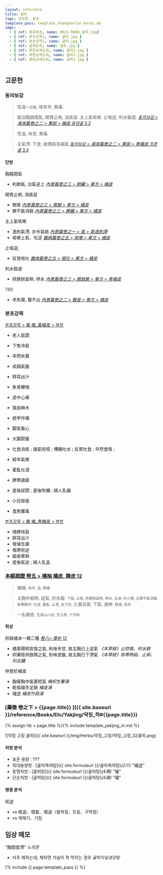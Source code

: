 ```yaml
---
layout: reference
title: 귤피
tags: 상한론, 본초
template_pass: template_shanghanlun_herbs.md
imgs:
  - { ref: 증류본초, name: 0021-0008_귤피.jpg}
  - { ref: 본초강목1, name: 귤피.jpg }
  - { ref: 본초강목1, name: 귤피.jpg }
  - { ref: 삼재도회, name: 귤유.jpg }
  - { ref: 화한삼재도회, name: 귤피1.jpg }
  - { ref: 화한삼재도회, name: 귤피2.jpg }
  - { ref: 화한삼재도회, name: 귤피3.jpg }
---
```


## 고문헌

### 동의보감

> 性溫<small>一云煖</small>, 味苦辛, 無毒.

> 能治胸膈間氣, 開胃止痢, 消痰涎. 主上氣咳嗽. 止嘔逆, 利水穀道. _[동의보감 > 湯液篇卷之二 > 果部 >  橘皮 동뎡귤 3.2](https://mediclassics.kr/books/8/volume/21/#content_538)_

> 性溫, 味苦, 無毒.

> 主氣滯. 下食, 破積結及膈氣 _[동의보감 > 湯液篇卷之二 > 果部 >  靑橘皮 프른귤 3.3](https://mediclassics.kr/books/8/volume/21/#content_553)_

#### 단방

胸膈間氣
* 利肺氣, 治氣逆上 _[內景篇卷之三 > 肺臟 > 單方 > 橘皮](https://mediclassics.kr/books/8/volume/3#content_532)_

開胃止痢, 消痰涎
* 開胃 _[內景篇卷之三 > 胃腑 > 單方 > 橘皮](https://mediclassics.kr/books/8/volume/3#content_822)_
* 脾不能消穀 _[內景篇卷之三 > 脾臟 > 單方 > 橘皮](https://mediclassics.kr/books/8/volume/3#content_411)_

主上氣咳嗽
* 逸則氣滯, 亦令氣結 _[內景篇卷之一 > 氣 > 氣逸則滯](https://mediclassics.kr/books/8/volume/1#content_618)_
* 咳嗽上氣、吃逆 _[雜病篇卷之五 > 咳嗽 > 單方 > 橘皮](https://mediclassics.kr/books/8/volume/13#content_1236)_

止嘔逆,
* 反胃嘔吐 _[雜病篇卷之五 > 嘔吐 > 單方 > 橘皮](https://mediclassics.kr/books/8/volume/13#content_421)_

利水穀道
* 除膀胱留熱, 停水 _[內景篇卷之三 > 膀胱腑 > 單方 > 靑橘皮](https://mediclassics.kr/books/8/volume/3#content_1003)_

기타
* 卒失聲, 聲不出 _[內景篇卷之二 > 聲音 > 單方 > 橘皮](https://mediclassics.kr/books/8/volume/2#content_655)_

### 본초강목

[본초강목 > 果	橘_黃橘皮 > 부방]()

* 老人氣閟
* 下焦冷氣
* 卒然失聲
* 痰膈氣脹

* 聤耳出汁
* 魚骨鯁咽
* 途中心痛
* 風痰麻木
* 嵌甲作痛
* 脚氣衝心
* 大腸閟塞

* 化食消痰 ; 諸氣呃噫 ; 嘈雜吐水 ; 反胃吐食 ; 卒然食噎 ;
* 經年氣嗽
* 霍亂吐瀉
* 脾寒諸瘧
* 産後尿閟 ; 産後吹嬭 ; 婦人乳癰
* 小兒疳瘦
* 食魚蟹毒

[본초강목 > 果	橘_靑橘皮 > 부방]()

* 理脾快氣
* 聤耳出汁
* 脣燥生瘡
* 傷寒呃逆
* 瘧疾寒熱
* 産後氣逆 ; 婦人乳嵓

### [本經疏證 卷五 > 橘柚 橘皮, 陳皮 12](https://mediclassics.kr/books/154/volume/5/#content_63)

> 橘柚, <small>味辛, 溫, 無毒.</small>

> 主胸中瘕熱, 逆氣, 利水穀. <small>下氣, 止嘔, 除膀胱留熱, 停水, 五淋, 利小便, 主脾不能消穀, 氣衝胸中, 吐逆, 霍亂, 止洩, 去寸白.</small> 久服去臭, 下氣, 通神. <small>輕身, 長年.</small>

> 一名橘皮. <small>生南山川谷, 生江南, 十月採.</small>


#### 취상

枳與橘本一類二種 _[卷八> 厚朴 12](https://mediclassics.kr/books/154/volume/8/#content_82)_
* 橘乘陽明宣發之氣, 則味辛甘, 故主胸已上逆氣 _《本草經》止欬嘔、利水穀_
* 枳秉陰冽斂降之氣, 則味苦酸, 故主胸已下滯氣 _《本草經》除寒熱結、止痢、利五臟_

仲景於橘皮
* 胸痺胸中氣塞短氣 _橘枳生薑湯_
* 乾嘔噦手足厥 _橘皮湯_
* 噦逆 _橘皮竹茹湯_

### [藥徵 卷之下 > {{page.title}} ]({{ site.baseurl }}/reference/Books/Etc/Yakjing/약징_하#{{page.title}})

{% assign hb = page.title %}{% include template_yakjing_in.md %}

![약징 고징 귤피]({{ site.baseurl }}/img/Herbs/약징_고징/약징_고징_32귤피.png)


#### 처방 분석

* 표준 용량 : ???
* 최대용량방 : [귤피죽여탕]({{ site.formulaurl }}/귤피죽여탕)_(2斤)_ "噦逆"
* 동명처방 : [귤피탕]({{ site.formulaurl }}/귤피탕)_(4兩)_ "噦"
* 단순처방 : [귤피탕]({{ site.formulaurl }}/귤피탕)_(4兩)_ "噦"


#### 병증 분석

呃逆
* vs 咳逆、噫氣、嘔逆（딸꾹질、트림、구역질）
* vs 재채기、기침


## 임상 메모

"胸間食滯" _노의준_
* 자주 체하는데, 체하면 가슴이 꽉 막히는 경우 _귤피지실생강탕_


{% include {{ page.template_pass }} %}
